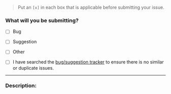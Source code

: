 > Put an `[x]` in each box that is applicable before submitting your issue.
### What will you be submitting?
- [ ] Bug
- [ ] Suggestion
- [ ] Other

- [ ] I have searched the [bug/suggestion tracker](https://github.com/DeathByKorea/BrokeProtocol/search?type=Issues) to ensure there is no similar or duplicate issues.

---

### Description:


<!-- ### Steps to reproduce: 

1.
<!-- Uncomment if Bug, otherwise ignore. -->
